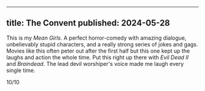 ----
title: The Convent
published: 2024-05-28
----

This is my _Mean Girls_. A perfect horror-comedy with amazing dialogue, unbelievably stupid characters, and a really strong series of jokes and gags. Movies like this often peter out after the first half but this one kept up the laughs and action the whole time. Put this right up there with _Evil Dead II_ and _Braindead_. The lead devil worshiper's voice made me laugh every single time.

10/10

